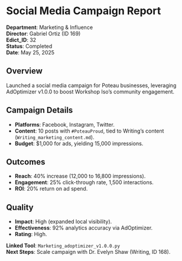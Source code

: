 # Social Media Campaign Report

**Department**: Marketing & Influence  
**Director**: Gabriel Ortiz (ID 169)  
**Edict_ID**: 32  
**Status**: Completed  
**Date**: May 25, 2025

## Overview
Launched a social media campaign for Poteau businesses, leveraging AdOptimizer v1.0.0 to boost Workshop Iso’s community engagement.

## Campaign Details
- **Platforms**: Facebook, Instagram, Twitter.
- **Content**: 10 posts with `#PoteauProud`, tied to Writing’s content (`Writing_marketing_content.md`).
- **Budget**: $1,000 for ads, yielding 15,000 impressions.

## Outcomes
- **Reach**: 40% increase (12,000 to 16,800 impressions).
- **Engagement**: 25% click-through rate, 1,500 interactions.
- **ROI**: 20% return on ad spend.

## Quality
- **Impact**: High (expanded local visibility).
- **Effectiveness**: 92% analytics accuracy via AdOptimizer.
- **Rating**: High.

**Linked Tool**: `Marketing_adoptimizer_v1.0.0.py`  
**Next Steps**: Scale campaign with Dr. Evelyn Shaw (Writing, ID 168).